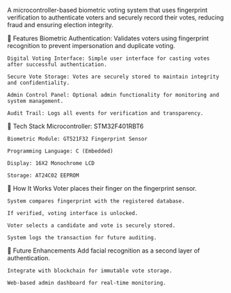 A microcontroller-based biometric voting system that uses fingerprint verification to authenticate voters and securely record their votes, reducing fraud and ensuring election integrity.

🔐 Features
    Biometric Authentication: Validates voters using fingerprint recognition to prevent impersonation and duplicate voting.
    
    Digital Voting Interface: Simple user interface for casting votes after successful authentication.
    
    Secure Vote Storage: Votes are securely stored to maintain integrity and confidentiality.
    
    Admin Control Panel: Optional admin functionality for monitoring and system management.
    
    Audit Trail: Logs all events for verification and transparency.

🧰 Tech Stack
    Microcontroller: STM32F401RBT6 
    
    Biometric Module: GT521F32 Fingerprint Sensor
    
    Programming Language: C (Embedded)
    
    Display: 16X2 Monochrome LCD 
    
    Storage: AT24C02 EEPROM 

📌 How It Works
    Voter places their finger on the fingerprint sensor.
    
    System compares fingerprint with the registered database.
    
    If verified, voting interface is unlocked.
    
    Voter selects a candidate and vote is securely stored.
    
    System logs the transaction for future auditing.

🚀 Future Enhancements
    Add facial recognition as a second layer of authentication.
    
    Integrate with blockchain for immutable vote storage.
    
    Web-based admin dashboard for real-time monitoring.
